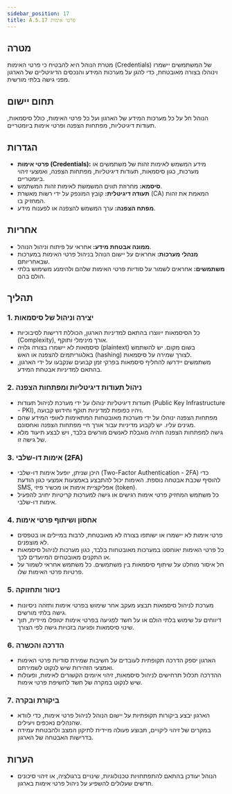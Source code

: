 ```yaml
---
sidebar_position: 17  
title: A.5.17 פרטי אימות
---
```



## מטרה
מטרת הנוהל היא להבטיח כי פרטי האימות (Credentials) של המשתמשים יישמרו וינוהלו בצורה מאובטחת, כדי להגן על מערכות המידע והנכסים הדיגיטליים של הארגון מפני גישה בלתי מורשית.

## תחום יישום
הנוהל חל על כל מערכות המידע של הארגון ועל כל פרטי האימות, כולל סיסמאות, תעודות דיגיטליות, מפתחות הצפנה ופרטי אימות ביומטריים.

## הגדרות
- **פרטי אימות (Credentials):** מידע המשמש לאימות זהות של משתמשים או מערכות, כגון סיסמאות, תעודות דיגיטליות, מפתחות הצפנה, ואמצעי זיהוי ביומטריים.
- **סיסמא:** מחרוזת תווים המשמשת לאימות זהות המשתמש.
- **תעודה דיגיטלית:** קובץ המונפק על ידי רשות מאשרת (CA) המאמת את זהות המחזיק בו.
- **מפתח הצפנה:** ערך המשמש להצפנה או לפענוח מידע.

## אחריות
- **ממונה אבטחת מידע:** אחראי על פיתוח וניהול הנוהל.
- **מנהלי מערכות:** אחראים על יישום הנוהל בניהול פרטי האימות במערכות שבאחריותם.
- **משתמשים:** אחראים לשמור על סודיות פרטי האימות שלהם ולהימנע משימוש בלתי הולם בהם.

## תהליך
### 1. יצירה וניהול של סיסמאות
- כל הסיסמאות ייווצרו בהתאם למדיניות הארגון, הכוללת דרישות לסיבוכיות (Complexity), אורך מינימלי ותוקף.
- סיסמאות לא יישמרו בצורה גלויה (plaintext) בשום מקום. יש להשתמש באלגוריתמים להצפנה או האש (hashing) לצורך שמירה על סיסמאות.
- משתמשים יידרשו להחליף סיסמאות בפרקי זמן קבועים שנקבעו על ידי הארגון, בהתאם למדיניות אבטחת המידע.

### 2. ניהול תעודות דיגיטליות ומפתחות הצפנה
- תעודות דיגיטליות ינוהלו על ידי מערכת לניהול תעודות (Public Key Infrastructure - PKI), ויהיו כפופות למדיניות תוקף וחידוש קבועה.
- מפתחות הצפנה ינוהלו על ידי מערכות מאובטחות המתאימות לאופי המידע שהם מגינים עליו. יש לקבוע מדיניות עבור אורך חיי מפתחות הצפנה ואחסונם.
- גישה למפתחות הצפנה תהיה מוגבלת לאנשים מורשים בלבד, ויש לבצע תיעוד מלא של גישה זו.

### 3. אימות דו-שלבי (2FA)
- היכן שניתן, יופעל אימות דו-שלבי (Two-Factor Authentication - 2FA) כדי להוסיף שכבת אבטחה נוספת. האימות יכול להתבצע באמצעות אמצעי כגון הודעת SMS, אפליקציית אימות או מכשיר פיזי (token).
- כל משתמש המחזיק פרטי אימות רגישים או גישה למערכות קריטיות יחויב להפעיל אימות דו-שלבי.

### 4. אחסון ושיתוף פרטי אימות
- פרטי אימות לא יישמרו או ישותפו בצורה לא מאובטחת, לרבות במיילים או בטפסים לא מוצפנים.
- כל פרטי האימות יאוחסנו במערכות מאובטחות בלבד, כגון מערכות לניהול סיסמאות או התקנים מאובטחים המיועדים לכך.
- חל איסור מוחלט על שיתוף סיסמאות בין משתמשים. כל משתמש אחראי לשמור על פרטיות פרטי האימות שלו.

### 5. ניטור ותחזוקה
- מערכת לניהול סיסמאות תבצע מעקב אחר שימוש בפרטי אימות ותזהה ניסיונות גישה בלתי מורשים.
- דיווחים על שימוש בלתי הולם או על חשד לפגיעה בפרטי אימות יטופלו מיידית, תוך שינוי סיסמאות ופגיעה בזכויות גישה לפי הצורך.

### 6. הדרכה והכשרה
- הארגון יספק הדרכה תקופתית לעובדים על חשיבות שמירת סודיות פרטי האימות ואמצעי הזהירות שיש לנקוט לשמירתם.
- ההדרכה תכלול תרחישים לניהול סיסמאות, זיהוי איומים הקשורים לאימות, ופעולות שיש לנקוט במקרה של חשד לחשיפת פרטי אימות.

### 7. ביקורת ובקרה
- הארגון יבצע ביקורות תקופתיות על יישום הנוהל לניהול פרטי אימות, כדי לוודא שהנהלים נאכפים ויעילים.
- במקרים של זיהוי ליקויים, תבוצע פעולה מיידית לתיקון המצב ולהבטחת עמידה בדרישות האבטחה של הארגון.

## הערות
- הנוהל יעודכן בהתאם להתפתחויות טכנולוגיות, שינויים ברגולציה, או זיהוי סיכונים חדשים שעלולים להשפיע על ניהול פרטי אימות בארגון.